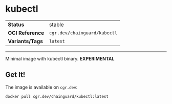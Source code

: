 <!--monopod:start-->
# kubectl
| | |
| - | - |
| **Status** | stable |
| **OCI Reference** | `cgr.dev/chainguard/kubectl` |
| **Variants/Tags** | `latest` |
---
<!--monopod:end-->

Minimal image with kubectl binary. **EXPERIMENTAL**

## Get It!

The image is available on `cgr.dev`:

```
docker pull cgr.dev/chainguard/kubectl:latest
```
